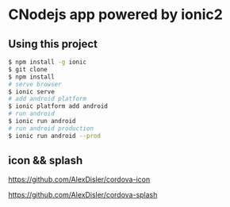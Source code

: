 CNodejs app powered by ionic2
=====================

## Using this project

```bash
$ npm install -g ionic
$ git clone
$ npm install
# serve browser
$ ionic serve
# add android platform
$ ionic platform add android
# run android
$ ionic run android 
# run android production
$ ionic run android --prod
```

## icon && splash
https://github.com/AlexDisler/cordova-icon

https://github.com/AlexDisler/cordova-splash